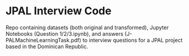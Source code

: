 # JPAL Interview Code
Repo containing datasets (both original and transformed), Jupyter Notebooks (Question 1/2/3.ipynb), and answers (J-PALMachineLearningTask.pdf) to interview questions for a JPAL project based in the Dominican Republic.
